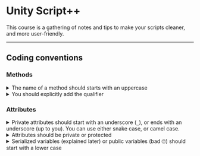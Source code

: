 # Unity Script++

This course is a gathering of notes and tips to make your scripts cleaner, and more user-friendly.

<hr class="sl">

## Coding conventions

### Methods

<details class="details-s">
<summary>The name of a method should starts with an uppercase</summary>

```diff
- private void myMethod() {}
+ private void MyMethod() {}
```
</details>

<details class="details-s">
<summary>You should explicitly add the qualifier</summary>

```diff
- void MyMethod() {}
+ private void MyMethod() {}
```
</details>

### Attributes

<details class="details-s">
<summary>Private attributes should start with an underscore (<code>_</code>), or ends with an underscore (up to you). You can use either snake case, or camel case.</summary>

```diff
- private int myAttribute;
+ private int _myAttribute;
```
</details>
<details class="details-s">
<summary>Attributes should be private or protected</summary>

```diff
- int myAttribute; // not private (implicit)
- public int myAttribute; // not public
+ protected int _myAttribute; // either explicit protected
+ private int _myAttribute; // or explicit private
```
</details>
<details class="details-s">
<summary>Serialized variables (explained later) or public variables (bad 🙄) should start with a lower case</summary>

```diff
- public int _myAttribute;
- [SerializeField] private int _myAttribute;
+ public int myAttribute;
+ [SerializeField] private int myAttribute;
```
</details>